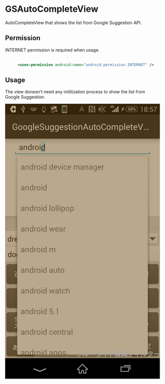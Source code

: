 # GSAutoCompleteView
AutoCompleteView that shows the list from Google Suggestion API.

## Permission

INTERNET permission is required when usage.

```AndroidManifest.xml

　    <uses-permission android:name="android.permission.INTERNET" />

```

## Usage

The view donesn't need any initilization process to show the list from Google Suggestion.

![sample](https://github.com/AtaruOhto/GSAutoCompleteView/blob/master/image.png)
